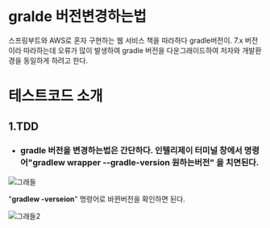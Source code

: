# gralde 버전변경하는법
 스프링부트와 AWS로 혼자 구현하는 웹 서비스 책을 따라하다 gradle버전이. 7.x 버전이라
 따라하는데 오류가 많이 발생하여 gradle 버전을 다운그래이드하여 저자와 개발환경을 동일하게 하려고
 한다. 
<br/>

# 테스트코드 소개
## 1.TDD <br>
- ### gradle 버전을 변경하는법은 간단하다. 인텔리제이 터미널 창에서 명령어"**gradlew wrapper --gradle-version 원하는버전**" 을 치면된다.<br>

 ![그래들](https://user-images.githubusercontent.com/89888075/152354614-431d7a60-6390-4cac-a29c-69ecc8308e3d.png)<br>

 "**gradlew -verseion**" 명령어로 바뀐버전을 확인하면 된다.<br>

![그래들2](https://user-images.githubusercontent.com/89888075/152354992-fbb98d03-2547-4efb-91d0-5b7bbbf20dda.png)
<br>
<br>

#




 

